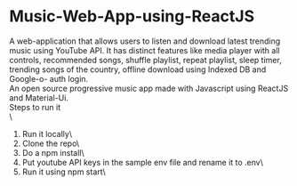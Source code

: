 # Music-Web-App-using-ReactJS
A web-application that allows users to listen and download latest trending music using YouTube API.  It has distinct features like media player with all controls, recommended songs, shuffle playlist, repeat playlist, sleep timer, trending songs of the country, offline download using Indexed DB and Google-o- auth login.\
An open source progressive music app made with Javascript using ReactJS and Material-Ui.\
Steps to run it \
\
1. Run it locally\
2. Clone the repo\
3. Do a npm install\
4. Put youtube API keys in the sample env file and rename it to .env\
5. Run it using npm start\
